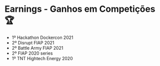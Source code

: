 # Earnings - Ganhos em Competições  🏆

- 1º Hackathon Dockercon 2021
- 2º Disrupt FIAP 2021 
- 2º Battle Army FIAP 2021
- 2º FIAP 2020 series
- 1º TNT Hightech Energy  2020

